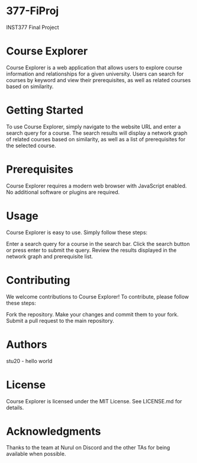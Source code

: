 # 377-FiProj
INST377 Final Project

# Course Explorer
Course Explorer is a web application that allows users to explore course information and relationships for a given university. Users can search for courses by keyword and view their prerequisites, as well as related courses based on similarity.

# Getting Started
To use Course Explorer, simply navigate to the website URL and enter a search query for a course. The search results will display a network graph of related courses based on similarity, as well as a list of prerequisites for the selected course.

# Prerequisites
Course Explorer requires a modern web browser with JavaScript enabled. No additional software or plugins are required.

# Usage
Course Explorer is easy to use. Simply follow these steps:

Enter a search query for a course in the search bar.
Click the search button or press enter to submit the query.
Review the results displayed in the network graph and prerequisite list.

# Contributing
We welcome contributions to Course Explorer! To contribute, please follow these steps:

Fork the repository.
Make your changes and commit them to your fork.
Submit a pull request to the main repository.

# Authors
stu20 - hello world

# License
Course Explorer is licensed under the MIT License. See LICENSE.md for details.

# Acknowledgments
Thanks to the team at Nurul on Discord and the other TAs for being available when possible.